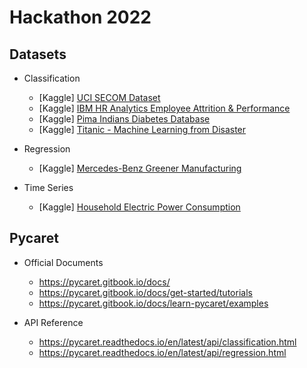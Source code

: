 # Hackathon 2022

## Datasets

* Classification
  - [Kaggle] [UCI SECOM Dataset](https://www.kaggle.com/datasets/paresh2047/uci-semcom)
  - [Kaggle] [IBM HR Analytics Employee Attrition & Performance](https://www.kaggle.com/datasets/pavansubhasht/ibm-hr-analytics-attrition-dataset)
  - [Kaggle] [Pima Indians Diabetes Database](https://www.kaggle.com/datasets/uciml/pima-indians-diabetes-database)
  - [Kaggle] [Titanic - Machine Learning from Disaster](https://www.kaggle.com/competitions/titanic)

* Regression
  - [Kaggle] [Mercedes-Benz Greener Manufacturing](https://www.kaggle.com/c/mercedes-benz-greener-manufacturing)

* Time Series
  - [Kaggle] [Household Electric Power Consumption](https://www.kaggle.com/datasets/uciml/electric-power-consumption-data-set)


## Pycaret

* Official Documents
  - https://pycaret.gitbook.io/docs/
  - https://pycaret.gitbook.io/docs/get-started/tutorials
  - https://pycaret.gitbook.io/docs/learn-pycaret/examples

* API Reference
  - https://pycaret.readthedocs.io/en/latest/api/classification.html
  - https://pycaret.readthedocs.io/en/latest/api/regression.html
